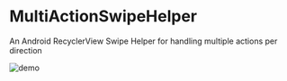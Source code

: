# MultiActionSwipeHelper
An Android RecyclerView Swipe Helper for handling multiple actions per direction

![demo](https://github.com/bufferapp/MultiActionSwipeHelper/blob/master/art/demo.gif?raw=true)
